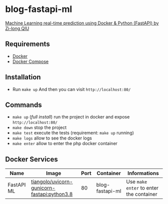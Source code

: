 # blog-fastapi-ml

[Machine Learning real-time prediction using Docker & Python (FastAPI) by Zi-long QIU](https://scrat.academy/machine-learning-real-time-prediction-using-docker-and-python/)

## Requirements

- [Docker](https://docs.docker.com/get-docker/)
- [Docker Compose](https://docs.docker.com/compose/install/)

## Installation

- Run `make up`
And then you can visit `http://localhost:80/`

## Commands

- `make up` (_full install_) run the project in docker and expose `http://localhost:80/`
- `make down` stop the project
- `make test` execute the tests (requirement: `make up` running)
- `make logs` allow to see the docker logs
- `make enter` allow to enter the php docker container

## Docker Services

| Name    | Image                                               | Port | Container           | Informations                                                                                  |
| ------- | --------------------------------------------------- | ---- | ------------------- | --------------------------------------------------------------------------------------------- |
| FastAPI ML | [tiangolo/uvicorn-gunicorn-fastapi:python3.8](https://github.com/tiangolo/uvicorn-gunicorn-fastapi-docker) | 80 | blog-fastapi-ml   | Use `make enter` to enter the container                                                       |